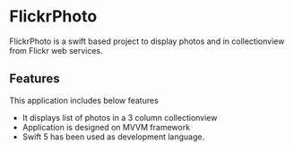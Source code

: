 # FlickrPhoto

FlickrPhoto is a swift based project to display photos and in collectionview from Flickr web services.

## Features

This application includes below features

- It displays list of photos in a 3 column collectionview
- Application is designed on MVVM framework
- Swift 5 has been used as development language.
